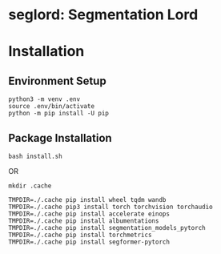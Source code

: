 # seglord: Segmentation Lord

# Installation
## Environment Setup
```
python3 -m venv .env
source .env/bin/activate
python -m pip install -U pip
```

## Package Installation
```
bash install.sh
```
OR

```
mkdir .cache

TMPDIR=./.cache pip install wheel tqdm wandb
TMPDIR=./.cache pip3 install torch torchvision torchaudio
TMPDIR=./.cache pip install accelerate einops
TMPDIR=./.cache pip install albumentations
TMPDIR=./.cache pip install segmentation_models_pytorch
TMPDIR=./.cache pip install torchmetrics
TMPDIR=./.cache pip install segformer-pytorch
```